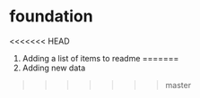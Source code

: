 # foundation

<<<<<<< HEAD
1. Adding a list of items to readme
=======
1. Adding new data
>>>>>>> master
